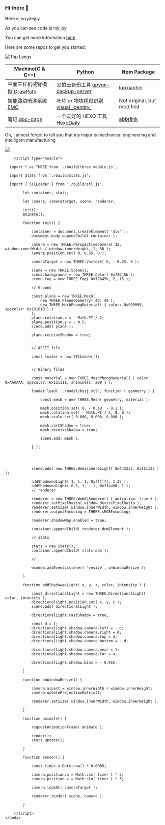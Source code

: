 ### Hi there 👋

Here is wxydejoy

As you can see code is my joy

You can get more information  [here](https://c.undf.top)

Here are some repos to get you started:

![Top Langs](https://github-readme-stats.vercel.app/api/top-langs/?username=wxydejoy&langs_count=10&layout=compact)



| Machine(C & C++)                                             | Python                                                       | Npm Package                                                  |
| ------------------------------------------------------------ | ------------------------------------------------------------ | ------------------------------------------------------------ |
| 平面三杆机械臂模拟 [DrawPath](https://github.com/wxydejoy/DrawPath) | 又拍云备份工具 [upyun-backup-server ](https://github.com/wxydejoy/upyun-backup-server) | [luoxiaohei](https://www.npmjs.com/package/live2d-widget-model-luoxiaohei) |
| 智能路边喷淋系统 [EMC](https://github.com/wxydejoy/EMC)      | 叶片 or 物块视觉识别[visual_identity_](https://github.com/wxydejoy/visual_identity_) | Not original, but modified                                   |
| 笔记 [doc-page](https://github.com/wxydejoy/doc-page)        | 一个友好的 HEXO 工具 [HexoDaily](https://github.com/wxydejoy/HexoDaily) | [abbrlink](https://www.npmjs.com/package/hexo-mod-abbrlink)  |

 Oh, I almost forgot to tell you that my major is mechanical engineering and intelligent manufacturing

 <img src="https://user-images.githubusercontent.com/81625961/147847145-e01a6c89-a917-4495-96d0-c94f0aadcc3b.gif"  />

<body>

		<script type="module">

      import * as THREE from './build/three.module.js';

      import Stats from './build/stats.js';

      import { STLLoader } from './build/stl.js';

			let container, stats;

			let camera, cameraTarget, scene, renderer;

			init();
			animate();

			function init() {

				container = document.createElement( 'div' );
				document.body.appendChild( container );

				camera = new THREE.PerspectiveCamera( 35, window.innerWidth / window.innerHeight, 1, 30 );
				camera.position.set( 0, 0.85, 0 );

				cameraTarget = new THREE.Vector3( 0, - 0.25, 0 );

				scene = new THREE.Scene();
				scene.background = new THREE.Color( 0x72645b );
				scene.fog = new THREE.Fog( 0x72645b, 2, 15 );

				// Ground

				const plane = new THREE.Mesh(
					new THREE.PlaneGeometry( 40, 40 ),
					new THREE.MeshPhongMaterial( { color: 0x999999, specular: 0x101010 } )
				);
				plane.rotation.x = - Math.PI / 2;
				plane.position.y = - 0.5;
				scene.add( plane );

				plane.receiveShadow = true;


				// ASCII file

				const loader = new STLLoader();
				

				// Binary files

				const material = new THREE.MeshPhongMaterial( { color: 0xAAAAAA, specular: 0x111111, shininess: 200 } );

				loader.load( './model/bysj.stl', function ( geometry ) {

					const mesh = new THREE.Mesh( geometry, material );

					mesh.position.set( 0, - 0.18, - 0.1 );
					mesh.rotation.set( - Math.PI / 2, 0, 0 );
					mesh.scale.set( 0.008, 0.008, 0.008 );

					mesh.castShadow = true;
					mesh.receiveShadow = true;

					scene.add( mesh );

				} );

				

				
				scene.add( new THREE.HemisphereLight( 0x443333, 0x111122 ) );

				addShadowedLight( 1, 1, 1, 0xffffff, 1.35 );
				addShadowedLight( 0.5, 1, - 1, 0xffaa00, 1 );
				// renderer

				renderer = new THREE.WebGLRenderer( { antialias: true } );
				renderer.setPixelRatio( window.devicePixelRatio );
				renderer.setSize( window.innerWidth, window.innerHeight );
				renderer.outputEncoding = THREE.sRGBEncoding;

				renderer.shadowMap.enabled = true;

				container.appendChild( renderer.domElement );

				// stats

				stats = new Stats();
				container.appendChild( stats.dom );

				//

				window.addEventListener( 'resize', onWindowResize );

			}

			function addShadowedLight( x, y, z, color, intensity ) {

				const directionalLight = new THREE.DirectionalLight( color, intensity );
				directionalLight.position.set( x, y, z );
				scene.add( directionalLight );

				directionalLight.castShadow = true;

				const d = 1;
				directionalLight.shadow.camera.left = - d;
				directionalLight.shadow.camera.right = d;
				directionalLight.shadow.camera.top = d;
				directionalLight.shadow.camera.bottom = - d;

				directionalLight.shadow.camera.near = 1;
				directionalLight.shadow.camera.far = 4;

				directionalLight.shadow.bias = - 0.002;

			}

			function onWindowResize() {

				camera.aspect = window.innerWidth / window.innerHeight;
				camera.updateProjectionMatrix();

				renderer.setSize( window.innerWidth, window.innerHeight );

			}

			function animate() {

				requestAnimationFrame( animate );

				render();
				stats.update();

			}

			function render() {

				const timer = Date.now() * 0.0005;

				camera.position.x = Math.cos( timer ) * 3;
				camera.position.z = Math.sin( timer ) * 3;

				camera.lookAt( cameraTarget );

				renderer.render( scene, camera );

			}

		</script>
	</body>